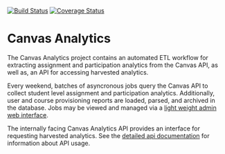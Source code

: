 [![Build Status](https://github.com/uw-it-aca/canvas-analytics/actions/workflows/cicd.yml/badge.svg?branch=main)](https://github.com/uw-it-aca/canvas-analytics/actions)
[![Coverage Status](https://coveralls.io/repos/github/uw-it-aca/canvas-analytics/badge.svg?branch=main)](https://coveralls.io/github/uw-it-aca/canvas-analytics?branch=main)

# Canvas Analytics

The Canvas Analytics project contains an automated ETL workflow for extracting assignment and participation analytics from the Canvas API, as well as, an API for accessing harvested analytics.

Every weekend, batches of asyncronous jobs query the Canvas API to collect student level assignment and participation analytics. Additionally, user and course provisioning reports are loaded, parsed, and archived in the database. Jobs may be viewed and managed via a [light weight admin web interface](https://analytics.apps.canvas.uw.edu/admin).

The internally facing Canvas Analytics API provides an interface for requesting harvested analytics. See the [detailed api documentation](https://analytics.apps.canvas.uw.edu/api) for information about API usage.

